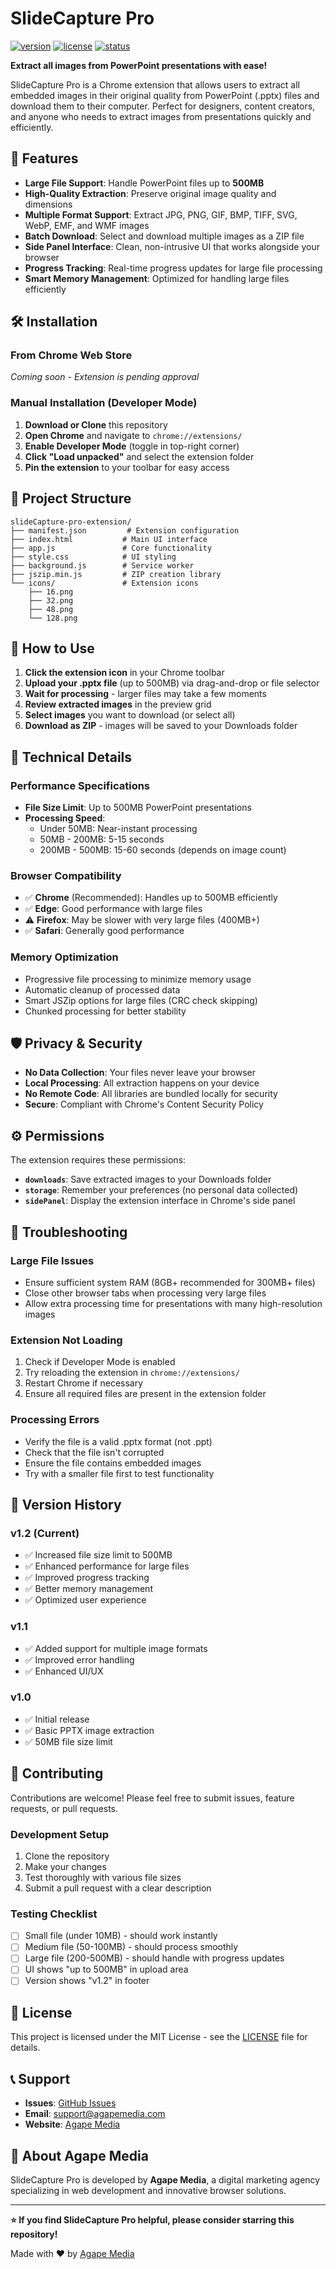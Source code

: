 # SlideCapture Pro

[![version](https://img.shields.io/badge/version-1.0-blue.svg)](https://github.com/YOUR_USERNAME/YOUR_REPO) 
[![license](https://img.shields.io/badge/license-MIT-green.svg)](LICENSE)
[![status](https://img.shields.io/badge/status-actively_maintained-brightgreen.svg)]()

**Extract all images from PowerPoint presentations with ease!**

SlideCapture Pro is a Chrome extension that allows users to extract all embedded images in their original quality from PowerPoint (.pptx) files and download them to their computer. Perfect for designers, content creators, and anyone who needs to extract images from presentations quickly and efficiently.

## 🚀 Features

- **Large File Support**: Handle PowerPoint files up to **500MB**
- **High-Quality Extraction**: Preserve original image quality and dimensions
- **Multiple Format Support**: Extract JPG, PNG, GIF, BMP, TIFF, SVG, WebP, EMF, and WMF images
- **Batch Download**: Select and download multiple images as a ZIP file
- **Side Panel Interface**: Clean, non-intrusive UI that works alongside your browser
- **Progress Tracking**: Real-time progress updates for large file processing
- **Smart Memory Management**: Optimized for handling large files efficiently


## 🛠️ Installation

### From Chrome Web Store
*Coming soon - Extension is pending approval*

### Manual Installation (Developer Mode)

1. **Download or Clone** this repository
2. **Open Chrome** and navigate to `chrome://extensions/`
3. **Enable Developer Mode** (toggle in top-right corner)
4. **Click "Load unpacked"** and select the extension folder
5. **Pin the extension** to your toolbar for easy access

## 📁 Project Structure

```
slideCapture-pro-extension/
├── manifest.json         # Extension configuration
├── index.html           # Main UI interface
├── app.js               # Core functionality
├── style.css            # UI styling
├── background.js        # Service worker
├── jszip.min.js         # ZIP creation library
└── icons/               # Extension icons
    ├── 16.png
    ├── 32.png
    ├── 48.png
    └── 128.png
```

## 🎯 How to Use

1. **Click the extension icon** in your Chrome toolbar
2. **Upload your .pptx file** (up to 500MB) via drag-and-drop or file selector
3. **Wait for processing** - larger files may take a few moments
4. **Review extracted images** in the preview grid
5. **Select images** you want to download (or select all)
6. **Download as ZIP** - images will be saved to your Downloads folder

## 🔧 Technical Details

### Performance Specifications
- **File Size Limit**: Up to 500MB PowerPoint presentations
- **Processing Speed**: 
  - Under 50MB: Near-instant processing
  - 50MB - 200MB: 5-15 seconds
  - 200MB - 500MB: 15-60 seconds (depends on image count)

### Browser Compatibility
- ✅ **Chrome** (Recommended): Handles up to 500MB efficiently
- ✅ **Edge**: Good performance with large files
- ⚠️ **Firefox**: May be slower with very large files (400MB+)
- ✅ **Safari**: Generally good performance

### Memory Optimization
- Progressive file processing to minimize memory usage
- Automatic cleanup of processed data
- Smart JSZip options for large files (CRC check skipping)
- Chunked processing for better stability

## 🛡️ Privacy & Security

- **No Data Collection**: Your files never leave your browser
- **Local Processing**: All extraction happens on your device
- **No Remote Code**: All libraries are bundled locally for security
- **Secure**: Compliant with Chrome's Content Security Policy

## ⚙️ Permissions

The extension requires these permissions:

- **`downloads`**: Save extracted images to your Downloads folder
- **`storage`**: Remember your preferences (no personal data collected)
- **`sidePanel`**: Display the extension interface in Chrome's side panel

## 🐛 Troubleshooting

### Large File Issues
- Ensure sufficient system RAM (8GB+ recommended for 300MB+ files)
- Close other browser tabs when processing very large files
- Allow extra processing time for presentations with many high-resolution images

### Extension Not Loading
1. Check if Developer Mode is enabled
2. Try reloading the extension in `chrome://extensions/`
3. Restart Chrome if necessary
4. Ensure all required files are present in the extension folder

### Processing Errors
- Verify the file is a valid .pptx format (not .ppt)
- Check that the file isn't corrupted
- Ensure the file contains embedded images
- Try with a smaller file first to test functionality

## 🔄 Version History

### v1.2 (Current)
- ✅ Increased file size limit to 500MB
- ✅ Enhanced performance for large files
- ✅ Improved progress tracking
- ✅ Better memory management
- ✅ Optimized user experience

### v1.1
- ✅ Added support for multiple image formats
- ✅ Improved error handling
- ✅ Enhanced UI/UX

### v1.0
- ✅ Initial release
- ✅ Basic PPTX image extraction
- ✅ 50MB file size limit

## 🤝 Contributing

Contributions are welcome! Please feel free to submit issues, feature requests, or pull requests.

### Development Setup
1. Clone the repository
2. Make your changes
3. Test thoroughly with various file sizes
4. Submit a pull request with a clear description

### Testing Checklist
- [ ] Small file (under 10MB) - should work instantly
- [ ] Medium file (50-100MB) - should process smoothly  
- [ ] Large file (200-500MB) - should handle with progress updates
- [ ] UI shows "up to 500MB" in upload area
- [ ] Version shows "v1.2" in footer

## 📄 License

This project is licensed under the MIT License - see the [LICENSE](LICENSE) file for details.

## 📞 Support

- **Issues**: [GitHub Issues](https://github.com/yourusername/slidecapture-pro/issues)
- **Email**: support@agapemedia.com
- **Website**: [Agape Media](https://agapemedia.com)

## 🏢 About Agape Media

SlideCapture Pro is developed by **Agape Media**, a digital marketing agency specializing in web development and innovative browser solutions.

---

**⭐ If you find SlideCapture Pro helpful, please consider starring this repository!**

Made with ❤️ by [Agape Media](https://agapemedia.com)
